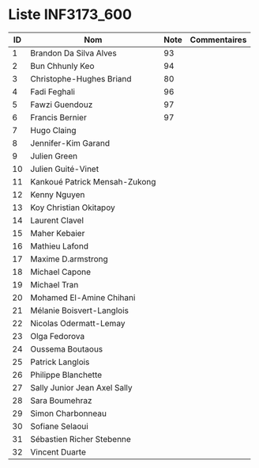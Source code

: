 # Liste INF3173_600
|  ID | Nom | Note | Commentaires |
| --- | --- | --- | --- |
|1|Brandon Da Silva Alves| 93 | 	|
|2|Bun Chhunly Keo| 94 | 	|
|3|Christophe-Hughes Briand| 80	| 	|
|4|Fadi Feghali| 96 | 	|
|5|Fawzi Guendouz|97| 	|
|6|Francis Bernier|97| 	|
|7|Hugo Claing| 	| 	|
|8|Jennifer-Kim Garand| 	| 	|
|9|Julien Green| 	| 	|
|10|Julien Guité-Vinet| 	| 	|
|11|Kankoué Patrick Mensah-Zukong| 	| 	|
|12|Kenny Nguyen| 	| 	|
|13|Koy Christian Okitapoy| 	| 	|
|14|Laurent Clavel| 	| 	|
|15|Maher Kebaier| 	| 	|
|16|Mathieu Lafond| 	| 	|
|17|Maxime D.armstrong| 	| 	|
|18|Michael Capone| 	| 	|
|19|Michael Tran| 	| 	|
|20|Mohamed El-Amine Chihani| 	| 	|
|21|Mélanie Boisvert-Langlois| 	| 	|
|22|Nicolas Odermatt-Lemay| 	| 	|
|23|Olga Fedorova| 	| 	|
|24|Oussema Boutaous| 	| 	|
|25|Patrick Langlois| 	| 	|
|26|Philippe Blanchette| 	| 	|
|27|Sally Junior Jean Axel Sally| 	| 	|
|28|Sara Boumehraz| 	| 	|
|29|Simon Charbonneau| 	| 	|
|30|Sofiane Selaoui| 	| 	|
|31|Sébastien Richer Stebenne| 	| 	|
|32|Vincent Duarte| 	| 	|
